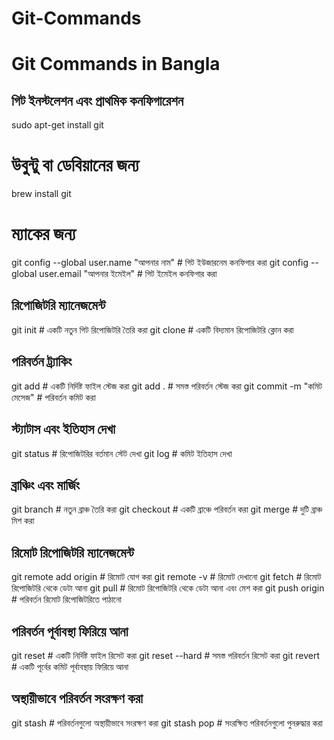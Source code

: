 # Git-Commands
# Git Commands in Bangla

## গিট ইনস্টলেশন এবং প্রাথমিক কনফিগারেশন

sudo apt-get install git   
# উবুন্টু বা ডেবিয়ানের জন্য

brew install git         
# ম্যাকের জন্য

git config --global user.name "আপনার নাম"   # গিট ইউজারনেম কনফিগার করা
git config --global user.email "আপনার ইমেইল"  # গিট ইমেইল কনফিগার করা

## রিপোজিটরি ম্যানেজমেন্ট

git init   # একটি নতুন গিট রিপোজিটরি তৈরি করা
git clone <repository-url>   # একটি বিদ্যমান রিপোজিটরি ক্লোন করা

## পরিবর্তন ট্র্যাকিং

git add <file-name>   # একটি নির্দিষ্ট ফাইল স্টেজ করা
git add .             # সমস্ত পরিবর্তন স্টেজ করা
git commit -m "কমিট মেসেজ"   # পরিবর্তন কমিট করা

## স্ট্যাটাস এবং ইতিহাস দেখা

git status   # রিপোজিটরির বর্তমান স্টেট দেখা
git log   # কমিট ইতিহাস দেখা

## ব্রাঞ্চিং এবং মার্জিং

git branch <branch-name>   # নতুন ব্রাঞ্চ তৈরি করা
git checkout <branch-name>   # একটি ব্রাঞ্চে পরিবর্তন করা
git merge <branch-name>   # দুটি ব্রাঞ্চ মিশ করা

## রিমোট রিপোজিটরি ম্যানেজমেন্ট

git remote add origin <repository-url>   # রিমোট যোগ করা
git remote -v   # রিমোট দেখানো
git fetch   # রিমোট রিপোজিটরি থেকে ডেটা আনা
git pull   # রিমোট রিপোজিটরি থেকে ডেটা আনা এবং মেশ করা
git push origin <branch-name>   # পরিবর্তন রিমোট রিপোজিটরিতে পাঠানো

## পরিবর্তন পূর্বাবস্থা ফিরিয়ে আনা

git reset <file-name>   # একটি নির্দিষ্ট ফাইল রিসেট করা
git reset --hard   # সমস্ত পরিবর্তন রিসেট করা
git revert <commit-id>   # একটি পূর্বের কমিট পূর্বাবস্থায় ফিরিয়ে আনা

## অস্থায়ীভাবে পরিবর্তন সংরক্ষণ করা

git stash   # পরিবর্তনগুলো অস্থায়ীভাবে সংরক্ষণ করা
git stash pop   # সংরক্ষিত পরিবর্তনগুলো পুনরুদ্ধার করা

